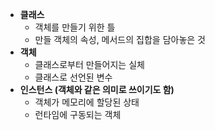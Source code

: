- **클래스**
  - 객체를 만들기 위한 틀
  - 만들 객체의 속성, 메서드의 집합을 담아놓은 것
- **객체**
  - 클래스로부터 만들어지는 실체
  - 클래스로 선언된 변수
- **인스턴스 (객체와 같은 의미로 쓰이기도 함)**
  - 객체가 메모리에 할당된 상태
  - 런타임에 구동되는 객체
